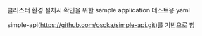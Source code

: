클러스터 환경 설치시 확인을 위한 sample application 테스트용 yaml

simple-api(https://github.com/oscka/simple-api.git)를 기반으로 함